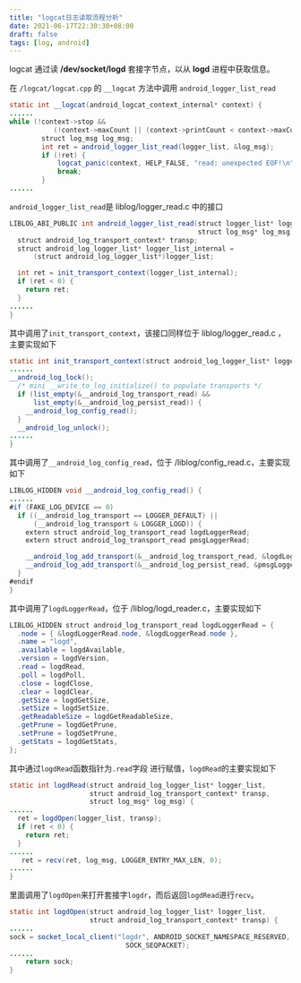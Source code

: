 ```yaml
---
title: "logcat日志读取流程分析"
date: 2021-06-17T22:30:30+08:00
draft: false
tags: [log, android]
---
```


logcat 通过读 **/dev/socket/logd** 套接字节点，以从 **logd** 进程中获取信息。

在 `/logcat/logcat.cpp` 的 `__logcat` 方法中调用 `android_logger_list_read`

```java
static int __logcat(android_logcat_context_internal* context) {
......
while (!context->stop &&
           (!context->maxCount || (context->printCount < context->maxCount))) {
        struct log_msg log_msg;
        int ret = android_logger_list_read(logger_list, &log_msg);
        if (!ret) {
            logcat_panic(context, HELP_FALSE, "read: unexpected EOF!\n");
            break;
        }
......
```

`android_logger_list_read`是 liblog/logger_read.c 中的接口

```java
LIBLOG_ABI_PUBLIC int android_logger_list_read(struct logger_list* logger_list,
                                               struct log_msg* log_msg) {
  struct android_log_transport_context* transp;
  struct android_log_logger_list* logger_list_internal =
      (struct android_log_logger_list*)logger_list;

  int ret = init_transport_context(logger_list_internal);
  if (ret < 0) {
    return ret;
  }
......
}
```

其中调用了`init_transport_context`，该接口同样位于 liblog/logger_read.c ，主要实现如下

```java
static int init_transport_context(struct android_log_logger_list* logger_list) {
......
__android_log_lock();
  /* mini __write_to_log_initialize() to populate transports */
  if (list_empty(&__android_log_transport_read) &&
      list_empty(&__android_log_persist_read)) {
    __android_log_config_read();
  }
  __android_log_unlock();
......
}
```

其中调用了`__android_log_config_read`，位于 /liblog/config_read.c，主要实现如下

```java
LIBLOG_HIDDEN void __android_log_config_read() {
......
#if (FAKE_LOG_DEVICE == 0)
  if ((__android_log_transport == LOGGER_DEFAULT) ||
      (__android_log_transport & LOGGER_LOGD)) {
    extern struct android_log_transport_read logdLoggerRead;
    extern struct android_log_transport_read pmsgLoggerRead;

    __android_log_add_transport(&__android_log_transport_read, &logdLoggerRead);
    __android_log_add_transport(&__android_log_persist_read, &pmsgLoggerRead);
  }
#endif
}
```

其中调用了`logdLoggerRead`，位于 /liblog/logd_reader.c，主要实现如下

```java
LIBLOG_HIDDEN struct android_log_transport_read logdLoggerRead = {
  .node = { &logdLoggerRead.node, &logdLoggerRead.node },
  .name = "logd",
  .available = logdAvailable,
  .version = logdVersion,
  .read = logdRead,
  .poll = logdPoll,
  .close = logdClose,
  .clear = logdClear,
  .getSize = logdGetSize,
  .setSize = logdSetSize,
  .getReadableSize = logdGetReadableSize,
  .getPrune = logdGetPrune,
  .setPrune = logdSetPrune,
  .getStats = logdGetStats,
};
```

其中通过`logdRead`函数指针为`.read`字段 进行赋值，`logdRead`的主要实现如下

```java
static int logdRead(struct android_log_logger_list* logger_list,
                    struct android_log_transport_context* transp,
                    struct log_msg* log_msg) {
......
  ret = logdOpen(logger_list, transp);
  if (ret < 0) {
    return ret;
  }
......
   ret = recv(ret, log_msg, LOGGER_ENTRY_MAX_LEN, 0);
......
}
```

里面调用了`logdOpen`来打开套接字`logdr`，而后返回`logdRead`进行`recv`。

```java
static int logdOpen(struct android_log_logger_list* logger_list,
                    struct android_log_transport_context* transp) {
......
sock = socket_local_client("logdr", ANDROID_SOCKET_NAMESPACE_RESERVED,
                             SOCK_SEQPACKET);
......
	return sock;
}
```

